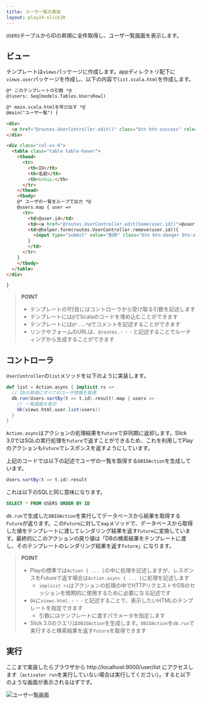 ```yaml
---
title: ユーザ一覧の実装
layout: play24-slick30
---
```


`USERS`テーブルからIDの昇順に全件取得し、ユーザ一覧画面を表示します。

## ビュー

テンプレートは`views`パッケージに作成します。appディレクトリ配下に`views.user`パッケージを作成し、以下の内容で`list.scala.html`を作成します。

```html
@* このテンプレートの引数 *@
@(users: Seq[models.Tables.UsersRow])

@* main.scala.htmlを呼び出す *@
@main("ユーザ一覧") {

<div>
  <a href="@routes.UserController.edit()" class="btn btn-success" role="button">新規作成</a>
</div>

<div class="col-xs-6">
  <table class="table table-hover">
    <thead>
      <tr>
        <th>ID</th>
        <th>名前</th>
        <th>&nbsp;</th>
      </tr>
    </thead>
    <tbody>
    @* ユーザの一覧をループで出力 *@
    @users.map { user =>
      <tr>
        <td>@user.id</td>
        <td><a href="@routes.UserController.edit(Some(user.id))">@user.name</a></td>
        <td>@helper.form(routes.UserController.remove(user.id)){
          <input type="submit" value="削除" class="btn btn-danger btn-xs"/>
        }
        </td>
      </tr>
    }
    </tbody>
  </table>
</div>

}
```

> **POINT**
>
> * テンプレートの1行目にはコントローラから受け取る引数を記述します
> * テンプレートには`@`でScalaのコードを埋め込むことができます
> * テンプレートには`@*...*@`でコメントを記述することができます
> * リンクやフォームのURLは、`@routes.・・・`と記述することでルーティングから生成することができます

## コントローラ

`UserController`の`list`メソッドを以下のように実装します。

```scala
def list = Action.async { implicit rs =>
  // IDの昇順にすべてのユーザ情報を取得
  db.run(Users.sortBy(t => t.id).result).map { users =>
    // 一覧画面を表示
    Ok(views.html.user.list(users))
  }
}
```

`Action.async`はアクションの処理結果を`Future`で非同期に返却します。Slick 3.0ではSQLの実行処理を`Future`で返すことができるため、これを利用してPlayのアクションも`Future`でレスポンスを返すようにしています。

上記のコードでは以下の記述でユーザの一覧を取得する`DBIOAction`を生成しています。

```scala
Users.sortBy(t => t.id).result
```

これは以下のSQLと同じ意味になります。

```sql
SELECT * FROM USERS ORDER BY ID
```

`db.run`で生成した`DBIOAction`を実行してデータベースから結果を取得する`Future`が返ります。この`Future`に対して`map`メソッドで、データベースから取得した値をテンプレートに渡してレンダリング結果を返す`Future`に変換しています。最終的にこのアクションの戻り値は「DBの検索結果をテンプレートに渡し、そのテンプレートのレンダリング結果を返す`Future`」になります。

> **POINT**
>
> * Playの標準では`Action { ... }`の中に処理を記述しますが、レスポンスをFutureで返す場合は`Action.async { ... }`に処理を記述します
>   * `implicit rs`はアクションの処理の中でHTTPリクエストやDBのセッションを暗黙的に使用するために必要になる記述です
> * `Ok`に`views.html.・・・`と記述することで、表示したいHTMLのテンプレートを指定できます
>   * 引数にはテンプレートに渡すパラメータを指定します
> * Slick 3.0のクエリは`DBIOAction`を生成します。`DBIOAction`を`db.run`で実行すると検索結果を返す`Future`を取得できます

## 実行

ここまで実装したらブラウザから http://localhost:9000/user/list にアクセスします（`activator run`を実行していない場合は実行してください）。すると以下のような画面が表示されるはずです。

![ユーザ一覧画面](../images/play2.4-slick3.0/user_list.png)
